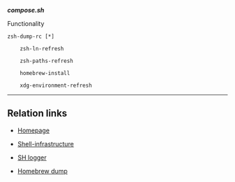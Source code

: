 
***compose.sh***

Functionality

    zsh-dump-rc [*]

        zsh-ln-refresh

        zsh-paths-refresh

        homebrew-install

        xdg-environment-refresh

---

## Relation links

* [Homepage](../../README.md)

* [Shell-infrastructure](../../docs/shell-infrastructure-munual.md)

* [SH logger](../../docs/dumps/sh-logger-manual.md)

* [Homebrew dump](../../docs//dumps/homebrew-dumps.md)